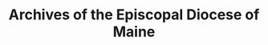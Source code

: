 ---
layout: repo
title: "Archives of the Episcopal Diocese of Maine"
id: 3193
permalink: repos/3193/
---